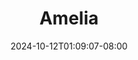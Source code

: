--- 
title: "Amelia"
description: "streaming  video bokep Amelia simontox   terbaru"
date: 2024-10-12T01:09:07-08:00
file_code: "r30ajqertt3u"
draft: false
cover: "cyr4sb4nc911jxsq.jpg"
tags: ["Amelia", "bokep-indo", "bokep-viral", "bokep-ig"]
length: 1788
fld_id: "1483009"
foldername: "Amelia papaya"
categories: ["Amelia papaya"]
views: 0
---